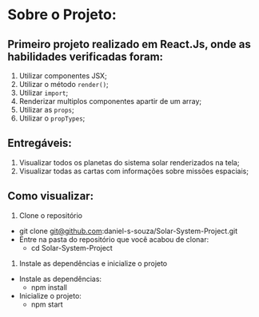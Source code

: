 # Sobre o Projeto:

## Primeiro projeto realizado em React.Js, onde as habilidades verificadas foram:
1. Utilizar componentes JSX;
1. Utilizar o método ```render()```;
1. Utilizar ```import```;
1. Renderizar multiplos componentes apartir de um array;
1. Utilizar as ```props```;
1. Utilizar o ```propTypes```;

## Entregáveis:
1. Visualizar todos os planetas do sistema solar renderizados na tela;
1. Visualizar todas as cartas com informações sobre missões espaciais;

## Como visualizar: 
1. Clone o repositório
  * git clone git@github.com:daniel-s-souza/Solar-System-Project.git
  * Entre na pasta do repositório que você acabou de clonar:
    * cd Solar-System-Project
1. Instale as dependências e inicialize o projeto
 * Instale as dependências:
   * npm install
 * Inicialize o projeto:
   * npm start 
